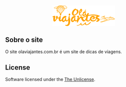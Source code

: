 <p align="center"><a href="https://olaviajantes.com.br" target="_blank">
<img src="https://github.com/Denisbeder/ola-viajantes/blob/master/core/resources/views/site/assets/img/logo-color.png" width="200"></a></p>

## Sobre o site

O site olaviajantes.com.br é um site de dicas de viagens.

## License

Software licensed under the [The Unlicense](https://choosealicense.com/licenses/unlicense/).
